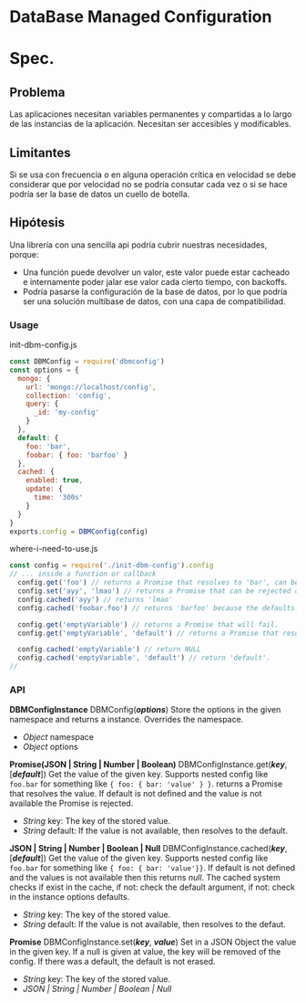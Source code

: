 DataBase Managed Configuration
=============================
# Spec.
## Problema
Las aplicaciones necesitan variables permanentes y compartidas a lo largo de las
instancias de la aplicación.
Necesitan ser accesibles y modificables.

## Limitantes
Si se usa con frecuencia o en alguna operación crítica en velocidad se debe
considerar que por velocidad no se podría consutar cada vez o si se hace podría
ser la base de datos un cuello de botella.

## Hipótesis
Una librería con una sencilla api podría cubrir nuestras necesidades, porque:
- Una función puede devolver un valor, este valor puede estar cacheado e
internamente poder jalar ese valor cada cierto tiempo, con backoffs.
- Podría pasarse la configuración de la base de datos, por lo que podría ser una
solución multibase de datos, con una capa de compatibilidad.

### Usage
init-dbm-config.js
``` javascript
const DBMConfig = require('dbmconfig')
const options = {
  mongo: {
    url: 'mongo://localhost/config',
    collection: 'config',
    query: {
      _id: 'my-config'
    }
  },
  default: {
    foo: 'bar',
    foobar: { foo: 'barfoo' }
  },
  cached: {
    enabled: true,
    update: {
      time: '300s'
    }
  }
}
exports.config = DBMConfig(config)
```
where-i-need-to-use.js
``` javascript
const config = require('./init-dbm-config').config
// ... inside a function or callback
  config.get('foo') // returns a Promise that resolves to 'bar', can be rejected on error.
  config.set('ayy', 'lmao') // returns a Promise that can be rejected on error.
  config.cached('ayy') // returns 'lmao'
  config.cached('foobar.foo') // returns 'barfoo' because the defaults.

  config.get('emptyVariable') // returns a Promise that will fail.
  config.get('emptyVariable', 'default') // returns a Promise that resolves to 'default'

  config.cached('emptyVariable') // return NULL
  config.cached('emptyVariable', 'default') // return 'default'.
//
```


### API
__DBMConfigInstance__ DBMConfig(___options___)
Store the options in the given namespace and returns a instance. Overrides the namespace.
- _Object_ namespace
- _Object_ options

__Promise(JSON | String | Number | Boolean)__ DBMConfigInstance.get(___key___, [___default___])
Get the value of the given key. Supports nested config like `foo.bar` for something like `{ foo: { bar: 'value' } }`. returns a Promise that resolves the value. If default is not defined and the value is not available the Promise is rejected.
- _String_ key: The key of the stored value.
- _String_ default: If the value is not available, then resolves to the default.

__JSON | String | Number | Boolean | Null__ DBMConfigInstance.cached(___key___, [___default___])
Get the value of the given key. Supports nested config like `foo.bar` for something like `{ foo: { bar: 'value'}}`. If default is not defined and the values is not available then this returns _null_. The cached system checks if exist in the cache, if not: check the default argument, if not: check in the instance options defaults.
- _String_ key: The key of the stored value.
- _String_ default: If the value is not available, then resolves to the defaut.

__Promise__ DBMConfigInstance.set(___key___, ___value___)
Set in a JSON Object the value in the given key. If a null is given at value, the key will be removed of the config. If there was a default, the default is not erased.
- _String_ key: The key of the stored value.
- _JSON | String | Number | Boolean | Null_
